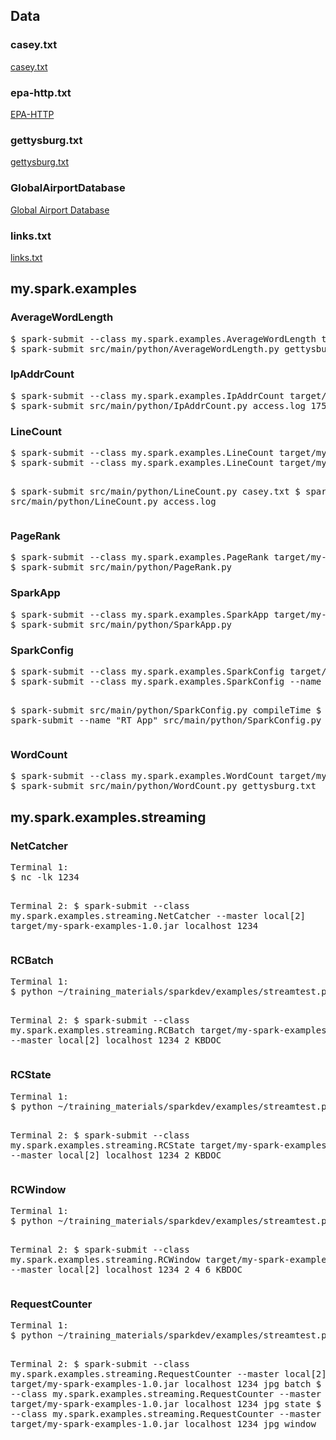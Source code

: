 <h2>Data</h2>

<h3>casey.txt</h3>

<p><a href="https://github.com/hagenhaus/my-spark-examples/blob/master/data/casey.txt">casey.txt</a></p>

<h3>epa-http.txt</h3>

<p><a href="http://ita.ee.lbl.gov/html/contrib/EPA-HTTP.html">EPA-HTTP</a></p>

<h3>gettysburg.txt</h3>

<p><a href="https://github.com/hagenhaus/my-spark-examples/blob/master/data/gettysburg.txt">gettysburg.txt</a></p>

<h3>GlobalAirportDatabase</h3>

<p><a href="http://www.partow.net/miscellaneous/airportdatabase/">Global Airport Database</a></p>

<h3>links.txt</h3>

<p><a href="https://github.com/hagenhaus/my-spark-examples/blob/master/data/links.txt">links.txt</a></p>

<h2>my.spark.examples</h2>

<h3>AverageWordLength</h3>
<pre>
$ spark-submit --class my.spark.examples.AverageWordLength target/my-spark-examples-1.0.jar gettysburg.txt
$ spark-submit src/main/python/AverageWordLength.py gettysburg.txt
</pre>

<h3>IpAddrCount</h3>
<pre>
$ spark-submit --class my.spark.examples.IpAddrCount target/my-spark-examples-1.0.jar access.log 175.44.24.82
$ spark-submit src/main/python/IpAddrCount.py access.log 175.44.24.82
</pre>

<h3>LineCount</h3>
<pre>
$ spark-submit --class my.spark.examples.LineCount target/my-spark-examples-1.0.jar casey.txt
$ spark-submit --class my.spark.examples.LineCount target/my-spark-examples-1.0.jar access.log

$ spark-submit src/main/python/LineCount.py casey.txt
$ spark-submit src/main/python/LineCount.py access.log
</pre>

<h3 id="pagerank">PageRank</h3>
<pre>
$ spark-submit --class my.spark.examples.PageRank target/my-spark-examples-1.0.jar
$ spark-submit src/main/python/PageRank.py
</pre>

<h3 id="sparkapp">SparkApp</h3>
<pre>
$ spark-submit --class my.spark.examples.SparkApp target/my-spark-examples-1.0.jar
$ spark-submit src/main/python/SparkApp.py
</pre>

<h3 id="sparkconfig">SparkConfig</h3>
<pre>
$ spark-submit --class my.spark.examples.SparkConfig target/my-spark-examples-1.0.jar compileTime
$ spark-submit --class my.spark.examples.SparkConfig --name "RT App" target/my-spark-examples-1.0.jar runTime

$ spark-submit src/main/python/SparkConfig.py compileTime
$ spark-submit --name "RT App" src/main/python/SparkConfig.py runTime
</pre>

<h3>WordCount</h3>
<pre>
$ spark-submit --class my.spark.examples.WordCount target/my-spark-examples-1.0.jar gettysburg.txt
$ spark-submit src/main/python/WordCount.py gettysburg.txt
</pre>

<h2>my.spark.examples.streaming</h2>
<h3>NetCatcher</h3>
<pre>
Terminal 1:
$ nc -lk 1234

Terminal 2:
$ spark-submit --class my.spark.examples.streaming.NetCatcher --master local[2] target/my-spark-examples-1.0.jar localhost 1234
</pre>

<h3>RCBatch</h3>
<pre>
Terminal 1:
$ python ~/training_materials/sparkdev/examples/streamtest.py localhost 1234 20 /home/training/training_materials/sparkdev/data/weblogs/*

Terminal 2:
$ spark-submit --class my.spark.examples.streaming.RCBatch target/my-spark-examples-1.0.jar --master local[2] localhost 1234 2 KBDOC
</pre>

<h3>RCState</h3>
<pre>
Terminal 1:
$ python ~/training_materials/sparkdev/examples/streamtest.py localhost 1234 20 /home/training/training_materials/sparkdev/data/weblogs/*

Terminal 2:
$ spark-submit --class my.spark.examples.streaming.RCState target/my-spark-examples-1.0.jar --master local[2] localhost 1234 2 KBDOC
</pre>

<h3>RCWindow</h3>
<pre>
Terminal 1:
$ python ~/training_materials/sparkdev/examples/streamtest.py localhost 1234 20 /home/training/training_materials/sparkdev/data/weblogs/*

Terminal 2:
$ spark-submit --class my.spark.examples.streaming.RCWindow target/my-spark-examples-1.0.jar --master local[2] localhost 1234 2 4 6 KBDOC
</pre>

<h3>RequestCounter</h3>
<pre>
Terminal 1:
$ python ~/training_materials/sparkdev/examples/streamtest.py localhost 1234 20 /home/training/training_materials/sparkdev/data/weblogs/*

Terminal 2:
$ spark-submit --class my.spark.examples.streaming.RequestCounter --master local[2] target/my-spark-examples-1.0.jar localhost 1234 jpg batch
$ spark-submit --class my.spark.examples.streaming.RequestCounter --master local[2] target/my-spark-examples-1.0.jar localhost 1234 jpg state
$ spark-submit --class my.spark.examples.streaming.RequestCounter --master local[2] target/my-spark-examples-1.0.jar localhost 1234 jpg window
</pre>
